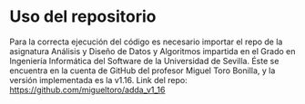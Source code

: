 # Uso del repositorio

Para la correcta ejecución del código es necesario importar el repo de la asignatura Análisis y Diseño de Datos y Algoritmos impartida en el Grado en Ingeniería Informática del Software de la Universidad de Sevilla. Éste se encuentra en la cuenta de GitHub del profesor Miguel Toro Bonilla, y la versión implementada es la v1.16. Link del repo: https://github.com/migueltoro/adda_v1_16

